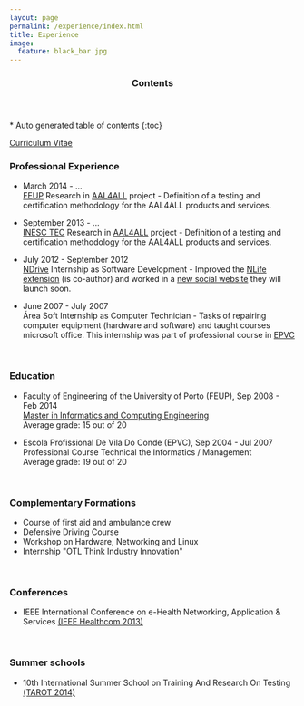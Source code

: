 ```yaml
---
layout: page
permalink: /experience/index.html
title: Experience
image:
  feature: black_bar.jpg
---
```


<section id="table-of-contents" class="toc">
  <header>
    <h3>Contents</h3>
  </header>
<div id="drawer" markdown="1">
*  Auto generated table of contents
{:toc}
</div> 
</section><!-- /#table-of-contents -->


<a href="cv.pdf"><i class="icon-pdf"></i> Curriculum Vitae</a>



### Professional Experience

* March 2014 - ... <br/>
[FEUP](http://www.fe.up.pt/) Research in  [AAL4ALL](http://www.aal4all.org) project - Definition of a testing and certification methodology for the AAL4ALL products and services. 

* September 2013 - ... <br/>
[INESC TEC](http://www.inescporto.pt/) Research in  [AAL4ALL](http://www.aal4all.org) project - Definition of a testing and certification methodology for the AAL4ALL products and services. 

* July 2012 - September 2012 <br/>
[NDrive](http://www.ndrive.com) Internship as Software Development - Improved the [NLife extension](https://chrome.google.com/webstore/detail/nlife/iokmohhpmkdchcmibndkndcpbdlkocon) (is co-author) and worked in a [new social website](http://nlife.ndrive.com) they will launch soon.

* June 2007 - July 2007 <br/>
Área Soft Internship as Computer Technician -  Tasks of repairing computer equipment (hardware and software) and taught courses microsoft office. This internship was part of professional course in [EPVC](http://www.epviladoconde.com)


<br/>

### Education

* Faculty of Engineering of the University of Porto (FEUP), Sep 2008 - Feb 2014 <br/>
[Master in Informatics and Computing Engineering](http://sigarra.up.pt/feup/en/cur_geral.cur_view?pv_ano_lectivo=2013&pv_origem=CUR&pv_tipo_cur_sigla=MI&pv_curso_id=742) <br/>
Average grade: 15 out of 20

* Escola Profissional De Vila Do Conde (EPVC), Sep 2004 - Jul 2007 <br/>
Professional Course Technical the Informatics / Management<br/>
Average grade: 19 out of 20


<br/>

### Complementary Formations

* Course of first aid and ambulance crew
* Defensive Driving Course
* Workshop on Hardware, Networking and Linux
* Internship "OTL Think Industry Innovation"

<br/>

### Conferences

* IEEE International Conference on e-Health Networking, Application & Services [(IEEE Healthcom 2013)](http://www.ieee-healthcom.org/2013/)

<br/>

### Summer schools

* 10th International Summer School on Training And Research On Testing [(TAROT 2014)](http://tarot2014.fe.up.pt/)



